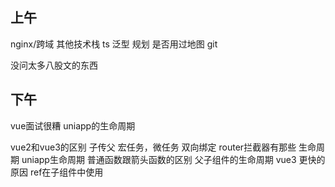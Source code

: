 ## 上午

nginx/跨域
其他技术栈
ts 泛型
规划
是否用过地图
git

没问太多八股文的东西

## 下午

vue面试很糟
uniapp的生命周期

vue2和vue3的区别
子传父
宏任务，微任务
双向绑定
router拦截器有那些
生命周期
uniapp生命周期
普通函数跟箭头函数的区别
父子组件的生命周期
vue3 更快的原因
ref在子组件中使用

